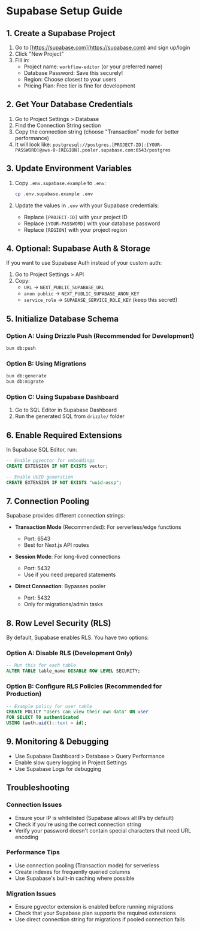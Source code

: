 # Supabase Setup Guide

## 1. Create a Supabase Project

1. Go to [https://supabase.com](https://supabase.com) and sign up/login
2. Click "New Project"
3. Fill in:
   - Project name: `workflow-editor` (or your preferred name)
   - Database Password: Save this securely!
   - Region: Choose closest to your users
   - Pricing Plan: Free tier is fine for development

## 2. Get Your Database Credentials

1. Go to Project Settings > Database
2. Find the Connection String section
3. Copy the connection string (choose "Transaction" mode for better performance)
4. It will look like: `postgresql://postgres.[PROJECT-ID]:[YOUR-PASSWORD]@aws-0-[REGION].pooler.supabase.com:6543/postgres`

## 3. Update Environment Variables

1. Copy `.env.supabase.example` to `.env`:
   ```bash
   cp .env.supabase.example .env
   ```

2. Update the values in `.env` with your Supabase credentials:
   - Replace `[PROJECT-ID]` with your project ID
   - Replace `[YOUR-PASSWORD]` with your database password
   - Replace `[REGION]` with your project region

## 4. Optional: Supabase Auth & Storage

If you want to use Supabase Auth instead of your custom auth:

1. Go to Project Settings > API
2. Copy:
   - `URL` → `NEXT_PUBLIC_SUPABASE_URL`
   - `anon public` → `NEXT_PUBLIC_SUPABASE_ANON_KEY`
   - `service_role` → `SUPABASE_SERVICE_ROLE_KEY` (keep this secret!)

## 5. Initialize Database Schema

### Option A: Using Drizzle Push (Recommended for Development)
```bash
bun db:push
```

### Option B: Using Migrations
```bash
bun db:generate
bun db:migrate
```

### Option C: Using Supabase Dashboard
1. Go to SQL Editor in Supabase Dashboard
2. Run the generated SQL from `drizzle/` folder

## 6. Enable Required Extensions

In Supabase SQL Editor, run:

```sql
-- Enable pgvector for embeddings
CREATE EXTENSION IF NOT EXISTS vector;

-- Enable UUID generation
CREATE EXTENSION IF NOT EXISTS "uuid-ossp";
```

## 7. Connection Pooling

Supabase provides different connection strings:

- **Transaction Mode** (Recommended): For serverless/edge functions
  - Port: 6543
  - Best for Next.js API routes

- **Session Mode**: For long-lived connections
  - Port: 5432
  - Use if you need prepared statements

- **Direct Connection**: Bypasses pooler
  - Port: 5432
  - Only for migrations/admin tasks

## 8. Row Level Security (RLS)

By default, Supabase enables RLS. You have two options:

### Option A: Disable RLS (Development Only)
```sql
-- Run this for each table
ALTER TABLE table_name DISABLE ROW LEVEL SECURITY;
```

### Option B: Configure RLS Policies (Recommended for Production)
```sql
-- Example policy for user table
CREATE POLICY "Users can view their own data" ON user
FOR SELECT TO authenticated
USING (auth.uid()::text = id);
```

## 9. Monitoring & Debugging

- Use Supabase Dashboard > Database > Query Performance
- Enable slow query logging in Project Settings
- Use Supabase Logs for debugging

## Troubleshooting

### Connection Issues
- Ensure your IP is whitelisted (Supabase allows all IPs by default)
- Check if you're using the correct connection string
- Verify your password doesn't contain special characters that need URL encoding

### Performance Tips
- Use connection pooling (Transaction mode) for serverless
- Create indexes for frequently queried columns
- Use Supabase's built-in caching where possible

### Migration Issues
- Ensure pgvector extension is enabled before running migrations
- Check that your Supabase plan supports the required extensions
- Use direct connection string for migrations if pooled connection fails